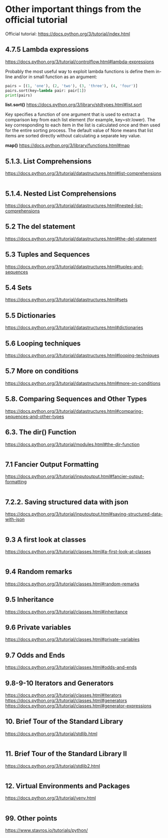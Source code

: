 # Other important things from the official tutorial
Official tutorial: https://docs.python.org/3/tutorial/index.html


## 4.7.5 Lambda expressions
https://docs.python.org/3/tutorial/controlflow.html#lambda-expressions

Probably the most useful way to exploit lambda functions is define them in-line and/or in small function as an argument:

```python
pairs = [(1, 'one'), (2, 'two'), (3, 'three'), (4, 'four')]
pairs.sort(key=lambda pair: pair[1])
print(pairs)
```

**list.sort()**
https://docs.python.org/3/library/stdtypes.html#list.sort

Key specifies a function of one argument that is used to extract a comparison key from each list element (for example, key=str.lower). The key corresponding to each item in the list is calculated once and then used for the entire sorting process. The default value of None means that list items are sorted directly without calculating a separate key value.

**map()**
https://docs.python.org/3/library/functions.html#map



## 5.1.3. List Comprehensions
https://docs.python.org/3/tutorial/datastructures.html#list-comprehensions

```python

```

## 5.1.4. Nested List Comprehensions
https://docs.python.org/3/tutorial/datastructures.html#nested-list-comprehensions


## 5.2 The del statement
https://docs.python.org/3/tutorial/datastructures.html#the-del-statement


## 5.3 Tuples and Sequences
https://docs.python.org/3/tutorial/datastructures.html#tuples-and-sequences

## 5.4 Sets
https://docs.python.org/3/tutorial/datastructures.html#sets

## 5.5 Dictionaries
https://docs.python.org/3/tutorial/datastructures.html#dictionaries

## 5.6 Looping techniques
https://docs.python.org/3/tutorial/datastructures.html#looping-techniques

## 5.7 More on conditions
https://docs.python.org/3/tutorial/datastructures.html#more-on-conditions

## 5.8. Comparing Sequences and Other Types
https://docs.python.org/3/tutorial/datastructures.html#comparing-sequences-and-other-types



## 6.3. The dir() Function
https://docs.python.org/3/tutorial/modules.html#the-dir-function

```python
```

## 7.1 Fancier Output Formatting
https://docs.python.org/3/tutorial/inputoutput.html#fancier-output-formatting

```python
```

## 7.2.2. Saving structured data with json
https://docs.python.org/3/tutorial/inputoutput.html#saving-structured-data-with-json

```python
```


## 9.3 A first look at classes
https://docs.python.org/3/tutorial/classes.html#a-first-look-at-classes

```python
```

## 9.4 Random remarks
https://docs.python.org/3/tutorial/classes.html#random-remarks


## 9.5 Inheritance
https://docs.python.org/3/tutorial/classes.html#inheritance

## 9.6 Private variables
https://docs.python.org/3/tutorial/classes.html#private-variables

## 9.7 Odds and Ends
https://docs.python.org/3/tutorial/classes.html#odds-and-ends

## 9.8-9-10 Iterators and Generators
https://docs.python.org/3/tutorial/classes.html#iterators
https://docs.python.org/3/tutorial/classes.html#generators
https://docs.python.org/3/tutorial/classes.html#generator-expressions


## 10. Brief Tour of the Standard Library
https://docs.python.org/3/tutorial/stdlib.html

```python
```

## 11. Brief Tour of the Standard Library II
https://docs.python.org/3/tutorial/stdlib2.html

```python
```

## 12. Virtual Environments and Packages
https://docs.python.org/3/tutorial/venv.html

```python
```

## 99. Other points
https://www.stavros.io/tutorials/python/

```python
```
